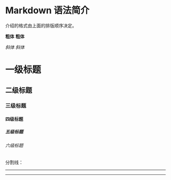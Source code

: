 # Markdown 语法简介
  介绍的格式由上面的排版顺序决定。

**粗体**
__粗体__

*斜体*
_斜体_

# 一级标题
## 二级标题
### 三级标题
#### 四级标题
##### 五级标题
###### 六级标题

分割线：
***
---

